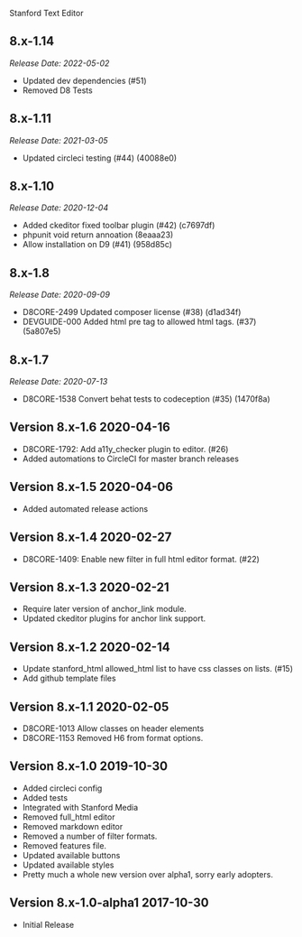 Stanford Text Editor


8.x-1.14
--------------------------------------------------------------------------------
_Release Date: 2022-05-02_

- Updated dev dependencies (#51)
- Removed D8 Tests

8.x-1.11
--------------------------------------------------------------------------------
_Release Date: 2021-03-05_

- Updated circleci testing (#44) (40088e0)

8.x-1.10
--------------------------------------------------------------------------------
_Release Date: 2020-12-04_

- Added ckeditor fixed toolbar plugin (#42) (c7697df)
- phpunit void return annoation (8eaaa23)
- Allow installation on D9 (#41) (958d85c)

8.x-1.8
--------------------------------------------------------------------------------
_Release Date: 2020-09-09_

- D8CORE-2499 Updated composer license (#38) (d1ad34f)
- DEVGUIDE-000 Added html pre tag to allowed html tags. (#37) (5a807e5)

8.x-1.7
--------------------------------------------------------------------------------
_Release Date: 2020-07-13_

- D8CORE-1538 Convert behat tests to codeception (#35) (1470f8a)

Version 8.x-1.6                                                       2020-04-16
--------------------------------------------------------------------------------
- D8CORE-1792: Add a11y_checker plugin to editor. (#26)
- Added automations to CircleCI for master branch releases

Version 8.x-1.5                                                       2020-04-06
--------------------------------------------------------------------------------
- Added automated release actions

Version 8.x-1.4                                                       2020-02-27
--------------------------------------------------------------------------------
- D8CORE-1409: Enable new filter in full html editor format. (#22)

Version 8.x-1.3                                                       2020-02-21
--------------------------------------------------------------------------------
- Require later version of anchor_link module.
- Updated ckeditor plugins for anchor link support.

Version 8.x-1.2                                                       2020-02-14
--------------------------------------------------------------------------------
- Update stanford_html allowed_html list to have css classes on lists. (#15)
- Add github template files

Version 8.x-1.1                                                       2020-02-05
--------------------------------------------------------------------------------
- D8CORE-1013 Allow classes on header elements
- D8CORE-1153 Removed H6 from format options.


Version 8.x-1.0                                                       2019-10-30
--------------------------------------------------------------------------------
- Added circleci config
- Added tests
- Integrated with Stanford Media
- Removed full_html editor
- Removed markdown editor
- Removed a number of filter formats.
- Removed features file.
- Updated available buttons
- Updated available styles
- Pretty much a whole new version over alpha1, sorry early adopters.

Version 8.x-1.0-alpha1                                                2017-10-30
--------------------------------------------------------------------------------

- Initial Release
